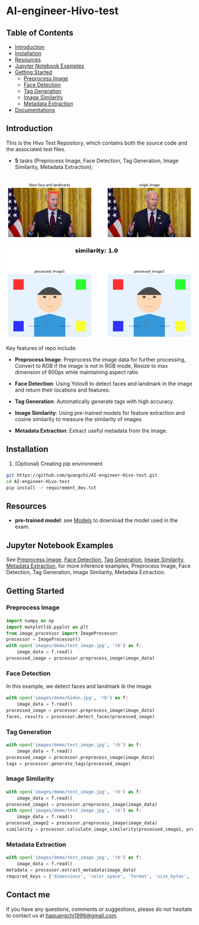 # AI-engineer-Hivo-test


## Table of Contents
  - [Introduction](#introduction)
  - [Installation](#installation)
  - [Resources](#resources-and-tools)
  - [Jupyter Notebook Examples](#jupyter-notebook-examples)
  - [Getting Started](#getting-started)
    - [Preprocess Image](#Preprocess-Image)
    - [Face Detection](#Face-Detection)
    - [Tag Generation](#Tag-Generation)
    - [Image Similarity](#Image-Similarity)
    - [Metadata Extraction](#Metadata-Extraction)
  - [Documentations](#documentations)

## Introduction
This is the Hivo Test Repository, which contains both the source code and the associated test files.
- **5** tasks
(Preprocess Image, Face Detection, Tag Generation, Image Similarity, Metadata Extraction);

<p align="center">
    <br>
    <img src="assets/1.png"/>
    <br>
    <br>
    <img src="assets/2.png"/>
    <br>
<p>

Key features of repo include:

- **Preprocess Image**:  Preprocess the image data for further processing, Convert to RGB if the image is not in RGB mode, Resize to max dimension of 800px while maintaining aspect ratio
  
- **Face Detection**: Using Yolov8 to detect faces and landmark in the image and return their locations and features.

- **Tag Generation**: Automatically generate tags with high accuracy.

- **Image Similarity**: Using pre-trained models for feature extraction and cosine similarity to measure the similarity of images
  
- **Metadata Extraction**: Extract useful metadata from the image.
  
## Installation

1. (Optional) Creating pip environment


```bash
git https://github.com/quangchi/AI-engineer-Hivo-test.git
cd AI-engineer-Hivo-test
pip install -r requirement_dev.txt
```
## Resources
- **pre-trained model**: see [Models](https://huggingface.co/quangchi/hivo-pretrained-model/tree/main) to download the model used in the exam.

## Jupyter Notebook Examples
See 
[Preprocess Image](https://github.com/quangchi/AI-engineer-Hivo-test/tree/main/Test_1_Preprocess_Image.ipynb),
[Face Detection](https://github.com/quangchi/AI-engineer-Hivo-test/tree/main/Test_2_Face_Detection.ipynb),
[Tag Generation](https://github.com/quangchi/AI-engineer-Hivo-test/tree/main/Test_3_Tag_Generation.ipynb),
[Image Similarity](https://github.com/quangchi/AI-engineer-Hivo-test/tree/main/Test_4_Image_Similarity.ipynb),
[Metadata Extraction](https://github.com/quangchi/AI-engineer-Hivo-test/tree/main/Test_5_Metadata_Extraction.ipynb),
for more inference examples, Preprocess Image, Face Detection, Tag Generation, Image Similarity, Metadata Extraction.

## Getting Started

### Preprocess Image
```python
import numpy as np
import matplotlib.pyplot as plt
from image_processor import ImageProcessor
processor = ImageProcessor()
with open('images/demo/test_image.jpg', 'rb') as f:
    image_data = f.read()
processed_image = processor.preprocess_image(image_data)
```

### Face Detection
In this example, we detect faces and landmark ib the image. 

```python
with open('images/demo/biden.jpg', 'rb') as f:
    image_data = f.read()
processed_image = processor.preprocess_image(image_data)
faces, results = processor.detect_faces(processed_image)
```

### Tag Generation

```python
with open('images/demo/test_image.jpg', 'rb') as f:
    image_data = f.read()
processed_image = processor.preprocess_image(image_data)
tags = processor.generate_tags(processed_image)
```

### Image Similarity

```python
with open('images/demo/test_image.jpg', 'rb') as f:
    image_data = f.read()
processed_image1 = processor.preprocess_image(image_data)
with open('images/demo/test_image.jpg', 'rb') as f:
    image_data = f.read()
processed_image2 = processor.preprocess_image(image_data)
similarity = processor.calculate_image_similarity(processed_image1, processed_image2)
```
### Metadata Extraction

```python
with open('images/demo/test_image.jpg', 'rb') as f:
    image_data = f.read()
metadata = processor.extract_metadata(image_data)
required_keys = {'dimensions', 'color_space', 'format', 'size_bytes', 'dominant_colors'}
```

## Contact me
If you have any questions, comments or suggestions, please do not hesitate to contact us at haquangchi1996@gmail.com.
